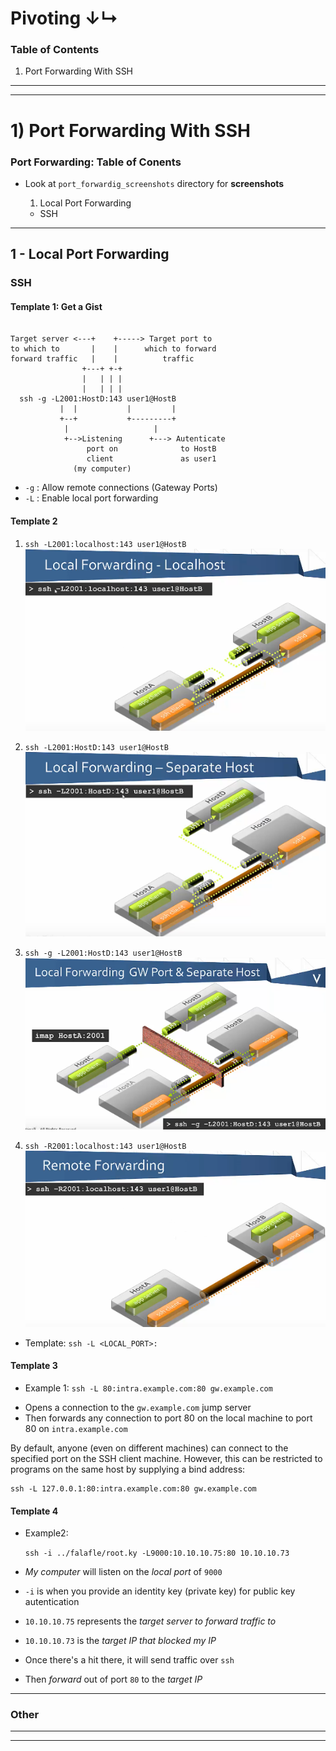 # Pivoting ↓↳

### Table of Contents
1. Port Forwarding With SSH

---------------------------------------------------------
---------------------------------------------------------

# 1) Port Forwarding With SSH

### Port Forwarding: Table of Conents
* Look at `port_forwardig_screenshots` directory for **screenshots**

   1. Local Port Forwarding 
     + SSH

- - - - - - - - - - - - - - - - - - - - - - - - - -

## 1 - Local Port Forwarding

### SSH 

#### Template 1: Get a Gist

```Get_A_Gist 

Target server <---+    +-----> Target port to 
to which to       |    |      which to forward 
forward traffic   |    |          traffic
                +---+ +-+
                |   | | |
                |   | | |
  ssh -g -L2001:HostD:143 user1@HostB
           |  |           |         |
           +--+           +---------+
            |                   |
            +-->Listening      +---> Autenticate
                 port on              to HostB
                 client               as user1
              (my computer)
```
+ `-g` : Allow remote connections (Gateway Ports)
+ `-L` : Enable local port forwarding


#### Template 2

[Screenshots from this video]: https://www.youtube.com/watch?v=JKrO5WABdoY

1. `ssh -L2001:localhost:143 user1@HostB`
![Local Forwarding Localhost](port_forwarding_screenshots/1_Local-Forward_localhost.png)

2. `ssh -L2001:HostD:143 user1@HostB`
![Local Forwarding Separate Host ](port_forwarding_screenshots/2_Local-Forwarding_Separate-Host.png)


3. `ssh -g -L2001:HostD:143 user1@HostB`
![Local Forwarding GW Port & Separate Host ](port_forwarding_screenshots/3_Local-Forwarding_GW-Port_And_Separate-Host.png)

4. `ssh -R2001:localhost:143 user1@HostB`
![Remote Forwarding ](port_forwarding_screenshots/4_Remote-Forwarding.png)


+ Template: `ssh -L <LOCAL_PORT>:`

#### Template 3

+ Example 1: `ssh -L 80:intra.example.com:80 gw.example.com`
 - Opens a connection to the `gw.example.com` jump server
 - Then forwards any connection to port 80 on the local machine to port 80 on 
   `intra.example.com`

By default, anyone (even on different machines) can connect to the specified port on the SSH client machine. However, this can be restricted to programs on the same host by supplying a bind address:

    ssh -L 127.0.0.1:80:intra.example.com:80 gw.example.com

#### Template 4
[From Ippsec - Nibbles Challenge]: https://www.youtube.com/watch?v=s_0GcRGv6Ds&list=PLidcsTyj9JXK-fnabFLVEvHinQ14Jy5tf&index=3

+ Example2:

  `ssh -i ../falafle/root.ky -L9000:10.10.10.75:80 10.10.10.73`
  
 - _My computer_ will listen on the _local port_ of `9000`
 
 - `-i` is when you provide an identity key (private key) for public 
    key autentication
    
 - `10.10.10.75` represents the _target server to forward traffic to_
 
 - `10.10.10.73` is the _target IP that blocked my IP_
 
 - Once there's a hit there, it will send traffic over `ssh`
 - Then _forward_ out of port `80` to the _target IP_

- - - - - - - - - - - - - - - - - - - - - - - - - -

### Other


---------------------------------------------------------
---------------------------------------------------------

